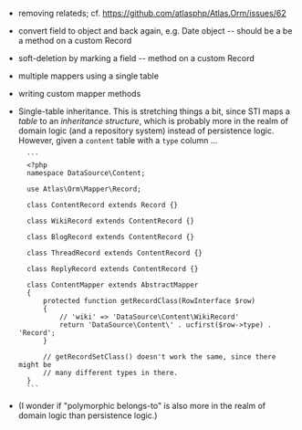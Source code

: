 - removing relateds; cf. https://github.com/atlasphp/Atlas.Orm/issues/62

- convert field to object and back again, e.g. Date object -- should be a
  be a method on a custom Record

- soft-deletion by marking a field -- method on a custom Record

- multiple mappers using a single table

- writing custom mapper methods

- Single-table inheritance. This is stretching things a bit, since STI maps
  a *table* to an *inheritance structure*, which is probably more in the realm
  of domain logic (and a repository system) instead of persistence logic.
  However, given a `content` table with a `type` column ...

        ```
        <?php
        namespace DataSource\Content;

        use Atlas\Orm\Mapper\Record;

        class ContentRecord extends Record {}

        class WikiRecord extends ContentRecord {}

        class BlogRecord extends ContentRecord {}

        class ThreadRecord extends ContentRecord {}

        class ReplyRecord extends ContentRecord {}

        class ContentMapper extends AbstractMapper
        {
            protected function getRecordClass(RowInterface $row)
            {
                // 'wiki' => 'DataSource\Content\WikiRecord'
                return 'DataSource\Content\' . ucfirst($row->type) . 'Record';
            }

            // getRecordSetClass() doesn't work the same, since there might be
            // many different types in there.
        }
        ```

- (I wonder if "polymorphic belongs-to" is also more in the realm of domain
  logic than persistence logic.)

